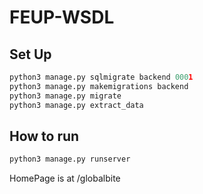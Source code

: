 # FEUP-WSDL
## Set Up

```python
python3 manage.py sqlmigrate backend 0001
python3 manage.py makemigrations backend
python3 manage.py migrate
python3 manage.py extract_data
```

## How to run

```python
python3 manage.py runserver
```

HomePage is at /globalbite